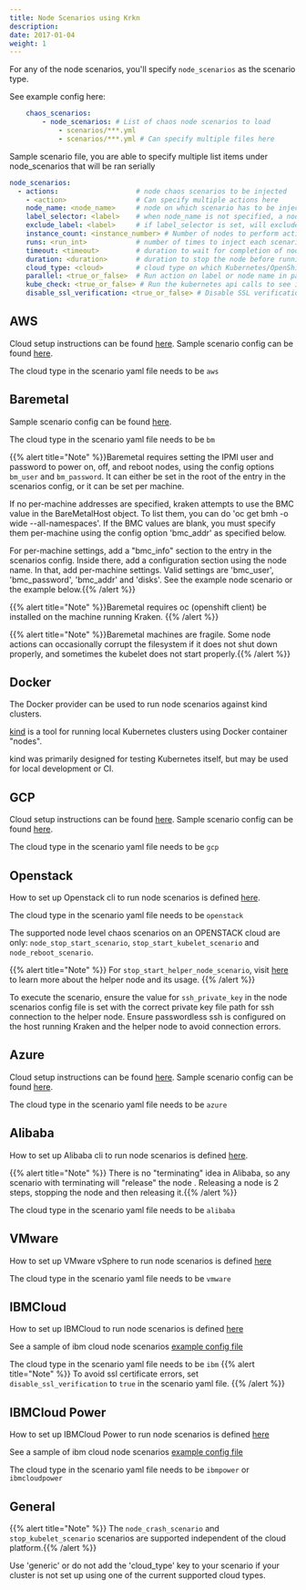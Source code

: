 ```yaml
---
title: Node Scenarios using Krkn
description: 
date: 2017-01-04
weight: 1
---
```


For any of the node scenarios, you'll specify `node_scenarios` as the scenario type. 

See example config here: 
```yaml
    chaos_scenarios:
        - node_scenarios: # List of chaos node scenarios to load
            - scenarios/***.yml
            - scenarios/***.yml # Can specify multiple files here
```

Sample scenario file, you are able to specify multiple list items under node_scenarios that will be ran serially
```yaml
node_scenarios:
  - actions:                   # node chaos scenarios to be injected
    - <action>                 # Can specify multiple actions here
    node_name: <node_name>     # node on which scenario has to be injected; can set multiple names separated by comma
    label_selector: <label>    # when node_name is not specified, a node with matching label_selector is selected for node chaos scenario injection; can specify multiple by a comma separated list
    exclude_label: <label>     # if label_selector is set, will exclude nodes marked by this label from the chaos scenario
    instance_count: <instance_number> # Number of nodes to perform action/select that match the label selector
    runs: <run_int>            # number of times to inject each scenario under actions (will perform on same node each time)
    timeout: <timeout>         # duration to wait for completion of node scenario injection
    duration: <duration>       # duration to stop the node before running the start action
    cloud_type: <cloud>        # cloud type on which Kubernetes/OpenShift runs  
    parallel: <true_or_false>  # Run action on label or node name in parallel or sequential, defaults to sequential
    kube_check: <true_or_false> # Run the kubernetes api calls to see if the node gets to a certain state during the node scenario
    disable_ssl_verification: <true_or_false> # Disable SSL verification, to avoid certificate errors
```


## AWS

Cloud setup instructions can be found [here](../cloud_setup.md#aws). 
Sample scenario config can be found [here](https://github.com/krkn-chaos/krkn/blob/main/scenarios/openshift/aws_node_scenarios.yml).

The cloud type in the scenario yaml file needs to be `aws`

## Baremetal

Sample scenario config can be found [here](https://github.com/krkn-chaos/krkn/blob/main/scenarios/openshift/baremetal_node_scenarios.yml).

The cloud type in the scenario yaml file needs to be `bm`

{{% alert title="Note" %}}Baremetal requires setting the IPMI user and password to power on, off, and reboot nodes, using the config options `bm_user` and `bm_password`. It can either be set in the root of the entry in the scenarios config, or it can be set per machine.

If no per-machine addresses are specified, kraken attempts to use the BMC value in the BareMetalHost object. To list them, you can do 'oc get bmh -o wide --all-namespaces'. If the BMC values are blank, you must specify them per-machine using the config option 'bmc_addr' as specified below.

For per-machine settings, add a "bmc_info" section to the entry in the scenarios config. Inside there, add a configuration section using the node name. In that, add per-machine settings. Valid settings are 'bmc_user', 'bmc_password', 'bmc_addr' and 'disks'.
See the example node scenario or the example below.{{% /alert %}}


{{% alert title="Note" %}}Baremetal requires oc (openshift client) be installed on the machine running Kraken. {{% /alert %}}

{{% alert title="Note" %}}Baremetal machines are fragile. Some node actions can occasionally corrupt the filesystem if it does not shut down properly, and sometimes the kubelet does not start properly.{{% /alert %}}



## Docker

The Docker provider can be used to run node scenarios against kind clusters.

[kind](https://kind.sigs.k8s.io/) is a tool for running local Kubernetes clusters using Docker container "nodes".

kind was primarily designed for testing Kubernetes itself, but may be used for local development or CI.


## GCP
Cloud setup instructions can be found [here](../cloud_setup.md#gcp). Sample scenario config can be found [here](https://github.com/krkn-chaos/krkn/blob/main/scenarios/openshift/gcp_node_scenarios.yml).

The cloud type in the scenario yaml file needs to be `gcp`

## Openstack

How to set up Openstack cli to run node scenarios is defined [here](../cloud_setup.md#openstack).

The cloud type in the scenario yaml file needs to be `openstack`

The supported node level chaos scenarios on an OPENSTACK cloud are only: `node_stop_start_scenario`, `stop_start_kubelet_scenario` and `node_reboot_scenario`.

{{% alert title="Note" %}} For `stop_start_helper_node_scenario`, visit [here](https://github.com/redhat-cop/ocp4-helpernode) to learn more about the helper node and its usage.
{{% /alert %}}


To execute the scenario, ensure the value for `ssh_private_key` in the node scenarios config file is set with the correct private key file path for ssh connection to the helper node. Ensure passwordless ssh is configured on the host running Kraken and the helper node to avoid connection errors.



## Azure

Cloud setup instructions can be found [here](../cloud_setup.md#azure). Sample scenario config can be found [here](https://github.com/krkn-chaos/krkn/blob/main/scenarios/openshift/azure_node_scenarios.yml).


The cloud type in the scenario yaml file needs to be `azure`

## Alibaba

How to set up Alibaba cli to run node scenarios is defined [here](../cloud_setup.md#alibaba).

{{% alert title="Note" %}} There is no "terminating" idea in Alibaba, so any scenario with terminating will "release" the node
. Releasing a node is 2 steps, stopping the node and then releasing it.{{% /alert %}}

The cloud type in the scenario yaml file needs to be `alibaba`

## VMware
How to set up VMware vSphere to run node scenarios is defined [here](../cloud_setup.md#vmware)

The cloud type in the scenario yaml file needs to be `vmware`


## IBMCloud
How to set up IBMCloud to run node scenarios is defined [here](../cloud_setup.md#ibmcloud)

See a sample of ibm cloud node scenarios [example config file](https://github.com/krkn-chaos/krkn/blob/main/scenarios/openshift/ibmcloud_node_scenarios.yml)

The cloud type in the scenario yaml file needs to be `ibm`
{{% alert title="Note" %}} To avoid ssl certificate errors, set `disable_ssl_verification` to `true` in the scenario yaml file.
{{% /alert %}}


## IBMCloud Power
How to set up IBMCloud Power to run node scenarios is defined [here](../cloud_setup.md#ibmcloud-power)

See a sample of ibm cloud node scenarios [example config file](https://github.com/krkn-chaos/krkn/blob/main/scenarios/openshift/ibmcloud_node_scenarios.yml)

The cloud type in the scenario yaml file needs to be `ibmpower` or `ibmcloudpower`


## General
{{% alert title="Note" %}} The `node_crash_scenario` and `stop_kubelet_scenario` scenarios are supported independent of the cloud platform.{{% /alert %}}

Use 'generic' or do not add the 'cloud_type' key to your scenario if your cluster is not set up using one of the current supported cloud types.